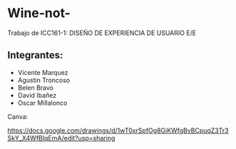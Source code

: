 # Wine-not-

Trabajo de ICC161-1: DISEÑO DE EXPERIENCIA DE USUARIO E/E

## Integrantes:
+ Vicente Marquez
+ Agustin Troncoso
+ Belen Bravo
+ David Ibañez
+ Oscar Millalonco


Canva:

https://docs.google.com/drawings/d/1wT0xrSpfOg8GiKWfgBvBCpuqZ3Tr3SkY_X4WfBIqEmA/edit?usp=sharing
